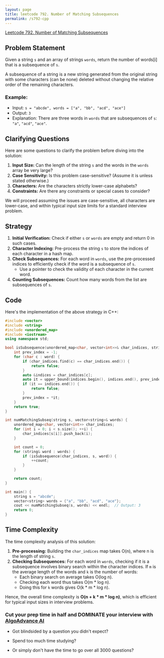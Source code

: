 ```yaml
---
layout: page
title: leetcode 792. Number of Matching Subsequences
permalink: /s792-cpp
---
```

[Leetcode 792. Number of Matching Subsequences](https://algoadvance.github.io/algoadvance/l792)
## Problem Statement

Given a string `s` and an array of strings `words`, return the number of words[i] that is a subsequence of `s`.

A subsequence of a string is a new string generated from the original string with some characters (can be none) deleted without changing the relative order of the remaining characters.

### Example:

- Input: `s = "abcde", words = ["a", "bb", "acd", "ace"]`
- Output: `3`
- Explanation: There are three words in `words` that are subsequences of `s`: `"a"`, `"acd"`, `"ace"`.

## Clarifying Questions

Here are some questions to clarify the problem before diving into the solution:

1. **Input Size:** Can the length of the string `s` and the words in the `words` array be very large?
2. **Case Sensitivity:** Is this problem case-sensitive? (Assume it is unless stated otherwise.)
3. **Characters:** Are the characters strictly lower-case alphabets?
4. **Constraints:** Are there any constraints or special cases to consider?

We will proceed assuming the issues are case-sensitive, all characters are lower-case, and within typical input size limits for a standard interview problem.

## Strategy

1. **Initial Verification:** Check if either `s` or `words` are empty and return 0 in such cases.
2. **Character Indexing:** Pre-process the string `s` to store the indices of each character in a hash map.
3. **Check Subsequences:** For each word in `words`, use the pre-processed indices to efficiently check if the word is a subsequence of `s`.
   - Use a pointer to check the validity of each character in the current word.
4. **Counting Subsequences:** Count how many words from the list are subsequences of `s`.

## Code

Here's the implementation of the above strategy in C++:

```cpp
#include <vector>
#include <string>
#include <unordered_map>
#include <iostream>
using namespace std;

bool isSubsequence(unordered_map<char, vector<int>>& char_indices, string& s, string& word) {
    int prev_index = -1;
    for (char c : word) {
        if (char_indices.find(c) == char_indices.end()) {
            return false;
        }
        auto &indices = char_indices[c];
        auto it = upper_bound(indices.begin(), indices.end(), prev_index);
        if (it == indices.end()) {
            return false;
        }
        prev_index = *it;
    }
    return true;
}

int numMatchingSubseq(string s, vector<string>& words) {
    unordered_map<char, vector<int>> char_indices;
    for (int i = 0; i < s.size(); ++i) {
        char_indices[s[i]].push_back(i);
    }

    int count = 0;
    for (string& word : words) {
        if (isSubsequence(char_indices, s, word)) {
            ++count;
        }
    }

    return count;
}

int main() {
    string s = "abcde";
    vector<string> words = {"a", "bb", "acd", "ace"};
    cout << numMatchingSubseq(s, words) << endl;  // Output: 3
    return 0;
}
```

## Time Complexity

The time complexity analysis of this solution:

1. **Pre-processing:** Building the `char_indices` map takes O(n), where n is the length of string `s`.
2. **Checking Subsequences:** For each word in `words`, checking if it is a subsequence involves binary search within the character indices. If `m` is the average length of the words and `k` is the number of words:
   - Each binary search on average takes O(log n).
   - Checking each word thus takes O(m * log n).
   - Doing this for `k` words gives O(k * m * log n).

Hence, the overall time complexity is **O(n + k * m * log n)**, which is efficient for typical input sizes in interview problems.


### Cut your prep time in half and DOMINATE your interview with [AlgoAdvance AI](https://algoAdvance.com)

- Got blindsided by a question you didn't expect?

- Spend too much time studying?

- Or simply don't have the time to go over all 3000 questions?

